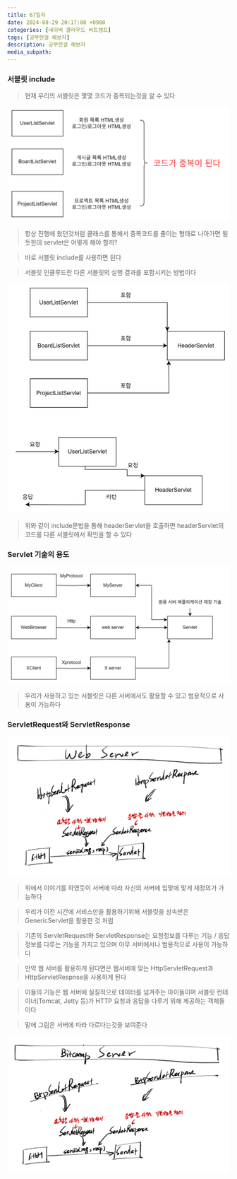 ```yaml
---
title: 67일차
date: 2024-08-29 20:17:00 +0900
categories: [네이버 클라우드 비트캠프]
tags: [공부란걸 해보자]
description: 공부란걸 해보자
media_subpath:
---
```


### 서블릿 include

> 현재 우리의 서블릿은 몇몇 코드가 중복되는것을 알 수 있다

![image.png](/assets/img/0829/image1.png)

> 항상 진행에 왔던것처럼 클래스를 통해서 중복코드를 줄이는 형태로 나아가면 될 듯한데 servlet은 어떻게 해야 할까?

> 바로 서블릿 include를 사용하면 된다

> 서블릿 인클루드란 다른 서블릿의 실행 결과를 포함시키는 방법이다

![image.png](/assets/img/0829/image2.png)

> 위와 같이 include문법을 통해 headerServlet을 호출하면 headerServlet의 코드를
> 다른 서블릿에서 확인을 할 수 있다

### Servlet 기술의 용도

![image.png](/assets/img/0829/image3.png)

> 우리가 사용하고 있는 서블릿은 다른 서버에서도 활용할 수 있고 범용적으로 사용이 가능하다

### ServletRequest와 ServletResponse

![image.png](/assets/img/0829/image4.png)

> 위에서 이야기를 하였듯이 서버에 따라 자신의 서버에 입맞에 맞게 재정의가 가능하다

> 우리가 이전 시간에 서비스만을 활용하기위해 서블릿을 상속받은 GenericServlet을 활용한 것 처럼

> 기존의 ServletRequest와 ServletResponse는 요청정보를 다루는 기능 / 응답정보를 다루는 기능을 가지고 있으며 아무 서버에서나 범용적으로 사용이 가능하다

> 만약 웹 서버를 활용하게 된다면은 웹서버에 맞는 HttpServletRequest과 HttpServletRespnse을 사용하게 된다

> 이들의 기능은 웹 서버에 실질적으로 데이터를 넘겨주는 아이들이며 서블릿 컨테이너(Tomcat, Jetty 등)가 HTTP 요청과 응답을 다루기 위해 제공하는 객체들이다

> 밑에 그림은 서버에 따라 다르다는것을 보여준다

![image.png](/assets/img/0829/image5.png)
